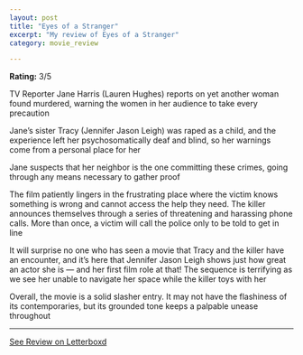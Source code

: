 ```yaml
---
layout: post
title: "Eyes of a Stranger"
excerpt: "My review of Eyes of a Stranger"
category: movie_review

---
```


**Rating:** 3/5

TV Reporter Jane Harris (Lauren Hughes) reports on  yet another woman found murdered, warning the women in her audience to take every precaution

Jane’s sister Tracy (Jennifer Jason Leigh) was raped as a child, and the experience left her psychosomatically deaf and blind, so her warnings come from a personal place for her

Jane suspects that her neighbor is the one committing these crimes, going through any means necessary to gather proof

The film patiently lingers in the frustrating place where the victim knows something is wrong and cannot access the help they need. The killer announces themselves through a series of threatening and harassing phone calls. More than once, a victim will call the police only to be told to get in line

It will surprise no one who has seen a movie that Tracy and the killer have an encounter, and it’s here that Jennifer Jason Leigh shows just how great an actor she is — and her first film role at that! The sequence is terrifying as we see her unable to navigate her space while the killer toys with her

Overall, the movie is a solid slasher entry. It may not have the flashiness of its contemporaries, but its grounded tone keeps a palpable unease throughout

<hr>

[See Review on Letterboxd](https://boxd.it/4xlPRB)
